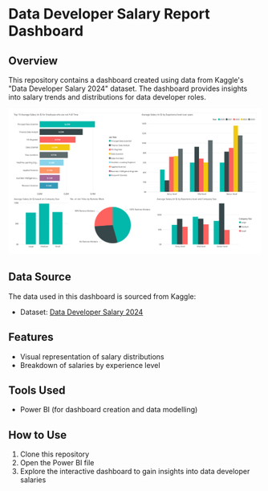 # Data Developer Salary Report Dashboard

## Overview

This repository contains a dashboard created using data from Kaggle's "Data Developer Salary 2024" dataset. The dashboard provides insights into salary trends and distributions for data developer roles.

![Salary Report Dashboard](https://github.com/msaipraneeth2001/Salary-Report-Dashboard/blob/main/Salary%20Report%20Dashboard.png)

## Data Source

The data used in this dashboard is sourced from Kaggle:
- Dataset: [Data Developer Salary 2024](https://www.kaggle.com/datasets/zeesolver/data-eng-salary-2024)

## Features

- Visual representation of salary distributions
- Breakdown of salaries by experience level

## Tools Used

- Power BI (for dashboard creation and data modelling)

## How to Use

1. Clone this repository
2. Open the Power BI file
3. Explore the interactive dashboard to gain insights into data developer salaries
